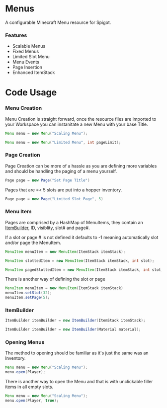 # Menus
A configurable Minecraft Menu resource for Spigot.
### Features
- Scalable Menus
- Fixed Menus
- Limited Slot Menu
- Menu Events
- Page Insertion
- Enhanced ItemStack

# Code Usage

### Menu Creation
Menu Creation is straight forward, once the resource files are imported to your Workspace you can instanitate a new Menu with your base Title.
```java
Menu menu = new Menu("Scaling Menu");
```
```java
Menu menu = new Menu("Limited Menu", int pageLimit);
```

### Page Creation
Page Creation can be more of a hassle as you are defining more variables and should be handling the paging of a menu yourself.
```java
Page page = new Page("Set Page Title")
```
Pages that are =< 5 slots are put into a hopper inventory.
```java
Page page = new Page("Limited Slot Page", 5)
```

### Menu Item
Pages are comprised by a HashMap of MenuItems, they contain an [ItemBuilder](ItemBuilder), ID, visiblity, slot# and page#.

If a slot or page # is not defined it defaults to -1 meaning automatically slot and/or page the MenuItem.
```java
MenuItem menuItem = new MenuItem(ItemStack itemStack);
```

```java
MenuItem slottedItem = new MenuItem(ItemStack itemStack, int slot);
```
```java
MenuItem pagedSlottedItem = new MenuItem(ItemStack itemStack, int slot, int page);
```
There is another way of defining the slot or page
```java
MenuItem menuItem = new MenuItem(ItemStack itemStack)
menuItem.setSlot(32);
menuItem.setPage(5);
```

### ItemBuilder
```java
ItemBuilder itemBuilder = new ItemBuilder(ItemStack itemStack);
```
```java
ItemBuilder itemBuilder = new ItemBuilder(Material material);
```

### Opening Menus
The method to opening should be familiar as it's just the same was an Inventory.
```java
Menu menu = new Menu("Scaling Menu");
menu.open(Player);
```
There is another way to open the Menu and that is with unclickable filler items in all empty slots.
```java
Menu menu = new Menu("Scaling Menu");
menu.open(Player, true);
```
[ItemBuilder]:<ItemBuilder>
